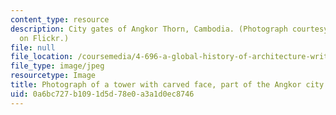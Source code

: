```yaml
---
content_type: resource
description: City gates of Angkor Thorn, Cambodia. (Photograph courtesy of shapeshift
  on Flickr.)
file: null
file_location: /coursemedia/4-696-a-global-history-of-architecture-writing-seminar-spring-2008/0a6bc727b1091d5d78e0a3a1d0ec8746_4-696s08-th.jpg
file_type: image/jpeg
resourcetype: Image
title: Photograph of a tower with carved face, part of the Angkor city gates
uid: 0a6bc727-b109-1d5d-78e0-a3a1d0ec8746
---
```

